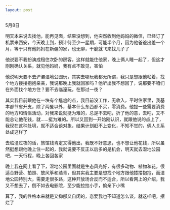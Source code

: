 ```yaml
---
layout: post
---
```

5月8日

明天本来说去找他，能再见面，结果没想到，他突然收到他妈妈的微信，已经订了机票来西安，今天晚上到，预计待至少一星期，可能半个月，因为他爸爸出差一个月，等于只有他妈妈在新疆的家，也无聊，干脆就飞来找儿子了

他说要不我扮演成租住次卧的房客，这样就能住他家，晚上俩人睡一起了，但这才刚刚确认关系，就见他妈妈，我有点不敢见，害怕

他说明天要不去浐灞湿地公园玩，其实去哪玩我都无所谓，我只是想跟他粘着，找个地方搂搂抱抱亲亲，我说那晚上我就回家吗？他听出我不想回了，说那要不咱们在外面找个地方住？要不去临潼玩，在那过一夜？

其实我目前跟他在一块有个尴尬的点，我目前没工作，无收入，平时住家里，我基本都节省开支，除了两餐以外，基本什么东西都不买，零消费。他提一些需要消费的地方和情侣活动，对我来说就挺为难的，总是不去吧，折了他的意，去吧，又不能总让他花钱，就……挺为难的。所以又回到一开始刚认识，就跟他说的点上了，我现在这种处境，就不适合谈对象，结果计划赶不上变化，不知不觉的，俩人关系处成这样了

去临潼过夜的话，旅馆钱肯定又得他出，我既不好意思，也不想让他花钱，所以虽然挺想跟他晚上住一起的，我就说要不反正以后多的是机会，明天就去湿地公园吧，一天行程，晚上各回各家

晚上我在网上看了下，湿地公园里面就是生态风光好，有很多动物、植物和花，很适合野营、拍照、放风筝和踏青，但其实我主要是想找个地方跟他搂搂抱抱，而湿地公园特别大，需要走很多路，这种开放场合反而不适合，所以看网上的介绍，我又不想去了，倒不如去电影院，至少能拉拉小手，偷亲下小嘴

算了，我的性格本来就是又抑郁又自闭的，恋爱我也不知道怎么谈，就这样吧，摆烂了

